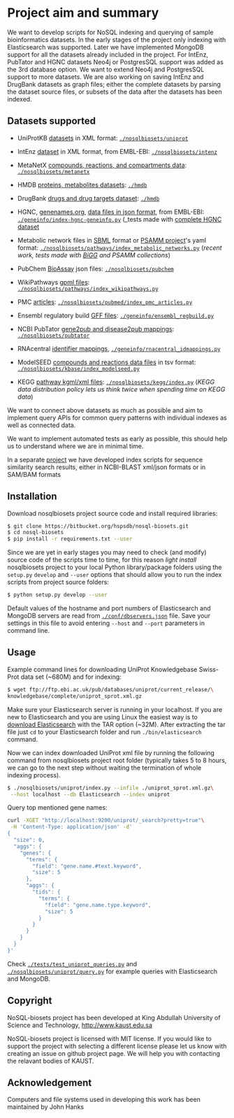 # Project aim and summary

We want to develop scripts for NoSQL indexing and querying of sample
bioinformatics datasets.
In the early stages of the project only indexing with Elasticsearch was supported.
Later we have implemented MongoDB support for all the datasets already included
in the project.
For IntEnz, PubTator and HGNC datasets Neo4j or PostgresSQL support
was added as the 3rd database option. We want to extend Neo4j and PostgresSQL
support to more datasets. We are also working on saving IntEnz and DrugBank
datasets as  graph files;
either the complete datasets by parsing the dataset source files,
or subsets of the data after the datasets has been indexed.

## Datasets supported

* UniProtKB [datasets](
ftp://ftp.ebi.ac.uk/pub/databases/uniprot/current_release/knowledgebase/complete/
) in XML format:
  [`./nosqlbiosets/uniprot`](nosqlbiosets/uniprot)

* IntEnz [dataset](
ftp://ftp.ebi.ac.uk/pub/databases/intenz/xml/
) in XML format, from EMBL-EBI:
  [`./nosqlbiosets/intenz`](nosqlbiosets/intenz)

* MetaNetX [compounds, reactions, and compartments data](
http://www.metanetx.org/mnxdoc/mnxref.html
): [`./nosqlbiosets/metanetx`](./nosqlbiosets/metanetx)

* HMDB [proteins, metabolites datasets](http://www.hmdb.ca/downloads):
  [`./hmdb`](hmdb/)

* DrugBank [drugs and drug targets dataset](https://www.drugbank.ca/releases/latest):
  [`./hmdb`](hmdb/drugbank.py)

* HGNC, [genenames.org](http://www.genenames.org/cgi-bin/statistics),
 [data files in json format](
 http://ftp.ebi.ac.uk/pub/databases/genenames/new/json/),
  from EMBL-EBI: [`./geneinfo/index-hgnc-geneinfo.py`](geneinfo/index-hgnc-geneinfo)
  (_tests made with [complete HGNC dataset](
  ftp://ftp.ebi.ac.uk/pub/databases/genenames/new/json/hgnc_complete_set.json)

* Metabolic network files in [SBML](http://sbml.org) format or
 [PSAMM project](https://github.com/zhanglab/psamm-model-collection)'s
  yaml format: [`./nosqlbiosets/pathways/index_metabolic_networks.py`](
  nosqlbiosets/pathways/index_metabolic_networks.py)
   (_recent work, tests made with [BiGG](http://bigg.ucsd.edu/)
    and PSAMM collections_)

* PubChem [BioAssay](http://ftp.ncbi.nlm.nih.gov/pubchem/Bioassay) json files:
  [`./nosqlbiosets/pubchem`](
  nosqlbiosets/pubchem)

* WikiPathways [gpml files](
http://www.wikipathways.org/index.php/Download_Pathways):
  [`./nosqlbiosets/pathways/index_wikipathways.py`](
  ./nosqlbiosets/pathways/index_wikipathways.py)

* PMC [articles](http://ftp.ebi.ac.uk/pub/databases/pmc/manuscripts):
  [`./nosqlbiosets/pubmed/index_pmc_articles.py`](
  ./nosqlbiosets/pubmed/index_pmc_articles.py)

* Ensembl regulatory build [GFF files](
http://ftp.ensembl.org/pub/current_regulation/homo_sapiens):
  [`./geneinfo/ensembl_regbuild.py`]([geneinfo/ensembl_regbuild.py)

* NCBI PubTator [gene2pub and disease2pub mappings](
http://ftp.ncbi.nlm.nih.gov/pub/lu/PubTator):
  [`./nosqlbiosets/pubtator`](nosqlbiosets/pubtator)

* RNAcentral [identifier mappings](
http://ftp.ebi.ac.uk/pub/databases/RNAcentral/current_release/id_mapping/),
  [`./geneinfo/rnacentral_idmappings.py`](geneinfo/rnacentral_idmappings.py)

* ModelSEED [compounds and reactions data files](
https://github.com/ModelSEED/ModelSEEDDatabase/tree/master/Biochemistry/)
in tsv format:
  [`./nosqlbiosets/kbase/index_modelseed.py`](nosqlbiosets/kbase/index_modelseed.py)

* KEGG [pathway kgml/xml files](
http://www.kegg.jp/kegg/download/Readme/README.kgml):
  [`./nosqlbiosets/kegg/index.py`](nosqlbiosets/kegg/index.py)
  (_KEGG data distribution policy lets us think twice when spending
   time on KEGG data_)

We want to connect above datasets as much as possible
and aim to implement query APIs for common query patterns with individual indexes
as well as connected data.

We want to implement automated tests as early as
possible, this should help us to understand where we are in minimal time.

In a separate [project](https://github.com/uludag/hspsdb-indexer)
we have developed index scripts for sequence
similarity search results, either in NCBI-BLAST xml/json formats
or in SAM/BAM formats

## Installation

Download nosqlbiosets project source code and install required libraries:
```bash
$ git clone https://bitbucket.org/hspsdb/nosql-biosets.git
$ cd nosql-biosets
$ pip install -r requirements.txt --user
```

Since we are yet in early stages you may need to check (and modify)
source code of the scripts time to time, for this reason _light install_
nosqlbiosets project to your local Python library/package folders
using the `setup.py` `develop` and `--user` options
that should allow you to run the index scripts from project
source folders:
```bash
$ python setup.py develop --user
```

Default values of the hostname and port numbers of Elasticsearch and MongoDB servers
are read from [`./conf/dbservers.json`](conf/dbservers.json) file.
Save your settings in this file to avoid entering `--host` and `--port`
parameters in command line.

## Usage

Example command lines for downloading UniProt Knowledgebase Swiss-Prot data set
(~680M) and for indexing:
```bash
$ wget ftp://ftp.ebi.ac.uk/pub/databases/uniprot/current_release/\
knowledgebase/complete/uniprot_sprot.xml.gz
```
Make sure your Elasticsearch server is running in your localhost.
If you are new to Elasticsearch and  you are using Linux
the easiest way is to [download Elasticsearch](
https://www.elastic.co/downloads/elasticsearch) with the TAR option (~32M).
After extracting the tar file just `cd` to your Elasticsearch folder
and run `./bin/elasticsearch` command.

Now we can index downloaded UniProt xml file by running the following command
from nosqlbiosets project root folder (typically takes 5 to 8 hours,
we can go to the next step without waiting the termination of whole
indexing process).

```bash
$ ./nosqlbiosets/uniprot/index.py --infile ./uniprot_sprot.xml.gz\
 --host localhost --db Elasticsearch --index uniprot
```

Query top mentioned gene names:

```bash
curl -XGET "http://localhost:9200/uniprot/_search?pretty=true"\
 -H 'Content-Type: application/json' -d'
{
  "size": 0,
  "aggs": {
    "genes": {
      "terms": {
        "field": "gene.name.#text.keyword",
        "size": 5
      },
      "aggs": {
        "tids": {
          "terms": {
            "field": "gene.name.type.keyword",
            "size": 5
          }
        }
      }
    }
  }
}'
```

Check [`./tests/test_uniprot_queries.py`](tests/test_uniprot_queries.py) 
and [`./nosqlbiosets/uniprot/query.py`](./nosqlbiosets/uniprot/query.py) for
example queries with Elasticsearch and MongoDB.

## Copyright

NoSQL-biosets project has been developed
at King Abdullah University of Science and Technology, http://www.kaust.edu.sa

NoSQL-biosets project is licensed with MIT license.
If you would like to support the project
with selecting a different license please let us know with creating an issue
on github project page.
We will help you with contacting the relavant bodies of KAUST.

## Acknowledgement

Computers and file systems used in developing this work has been maintained by John Hanks

